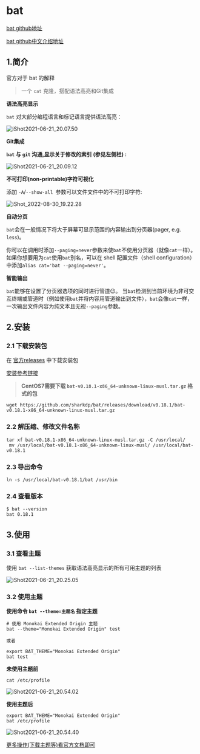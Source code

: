 # bat



[bat github地址](https://github.com/sharkdp/bat)

[bat github中文介绍地址](https://github.com/chinanf-boy/bat-zh)



## 1.简介

官方对于 bat 的解释

> 一个 `cat` 克隆，搭配语法高亮和Git集成



**语法高亮显示**

`bat` 对大部分编程语言和标记语言提供语法高亮：

![iShot2021-06-21_20.07.50](https://raw.githubusercontent.com/pptfz/picgo-images/master/img/iShot2021-06-21_20.07.50.png)







**Git集成**

**`bat` 与 `git` 沟通,显示关于修改的索引 (参见左侧栏) :**

![iShot2021-06-21_20.09.12](https://raw.githubusercontent.com/pptfz/picgo-images/master/img/iShot2021-06-21_20.09.12.png)







**不可打印(non-printable)字符可视化**

添加 `-A`/`--show-all `参数可以文件文件中的不可打印字符:

![iShot_2022-08-30_19.22.28](https://raw.githubusercontent.com/pptfz/picgo-images/master/img/iShot_2022-08-30_19.22.28.png)



**自动分页**

`bat`会在一般情况下将大于屏幕可显示范围的内容输出到分页器(pager, e.g. `less`)。

你可以在调用时添加`--paging=never`参数来使`bat`不使用分页器（就像`cat`一样）。如果你想要用为`cat`使用`bat`别名，可以在 shell 配置文件（shell configuration）中添加`alias cat='bat --paging=never'`。



**智能输出**

`bat`能够在设置了分页器选项的同时进行管道😉。 当`bat`检测到当前环境为非可交互终端或管道时（例如使用`bat`并将内容用管道输出到文件），`bat`会像`cat`一样，一次输出文件内容为纯文本且无视`--paging`参数。



## 2.安装

### 2.1 下载安装包

在 [官方releases](https://github.com/sharkdp/bat/releases)  中下载安装包

[安装参考链接](https://github.com/sharkdp/bat/issues/325)

> **CentOS7需要下载 `bat-v0.18.1-x86_64-unknown-linux-musl.tar.gz` 格式的包**

```shell
wget https://github.com/sharkdp/bat/releases/download/v0.18.1/bat-v0.18.1-x86_64-unknown-linux-musl.tar.gz
```



### 2.2 解压缩、修改文件名称

```shell
tar xf bat-v0.18.1-x86_64-unknown-linux-musl.tar.gz -C /usr/local/
 mv /usr/local/bat-v0.18.1-x86_64-unknown-linux-musl/ /usr/local/bat-v0.18.1
```



### 2.3 导出命令

```shell
ln -s /usr/local/bat-v0.18.1/bat /usr/bin
```



### 2.4 查看版本

```shell
$ bat --version
bat 0.18.1
```



## 3.使用

### 3.1 查看主题

使用 `bat --list-themes` 获取语法高亮显示的所有可用主题的列表

![iShot2021-06-21_20.25.05](https://raw.githubusercontent.com/pptfz/picgo-images/master/img/iShot2021-06-21_20.25.05.png)





### 3.2 使用主题

**使用命令 `bat --theme=主题名` 指定主题**

```shell
# 使用 Monokai Extended Origin 主题
bat --theme="Monokai Extended Origin" test

或者

export BAT_THEME="Monokai Extended Origin"
bat test
```



**未使用主题前**

```shell
cat /etc/profile
```

![iShot2021-06-21_20.54.02](https://raw.githubusercontent.com/pptfz/picgo-images/master/img/iShot2021-06-21_20.54.02.png)









**使用主题后**

```shell
export BAT_THEME="Monokai Extended Origin"
bat /etc/profile
```

![iShot2021-06-21_20.54.40](https://raw.githubusercontent.com/pptfz/picgo-images/master/img/iShot2021-06-21_20.54.40.png)





[更多操作(下载主题等)看官方文档即可](https://github.com/chinanf-boy/bat-zh)


